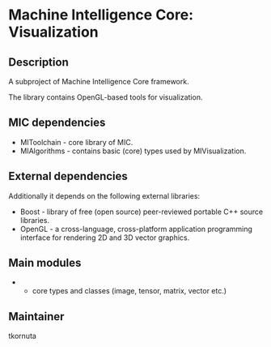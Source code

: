 Machine Intelligence Core: Visualization
=========================================

Description
-----------

A subproject of Machine Intelligence Core framework.

The library contains OpenGL-based tools for visualization.

MIC dependencies
------------
   * MIToolchain - core library of MIC.
   * MIAlgorithms - contains basic (core) types used by MIVisualization.

External dependencies
------------
Additionally it depends on the following external libraries:
   * Boost - library of free (open source) peer-reviewed portable C++ source libraries.
   * OpenGL - a cross-language, cross-platform application programming interface for rendering 2D and 3D vector graphics.

Main modules
------------
   *  - core types and classes (image, tensor, matrix, vector etc.)


Maintainer
----------

tkornuta